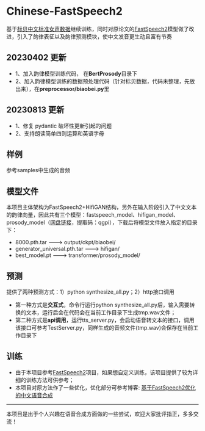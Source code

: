 # Chinese-FastSpeech2
基于[标贝中文标准女声数据](https://www.data-baker.com/data/index/TNtts)继续训练，同时对原论文的[FastSpeech2](https://github.com/ming024/FastSpeech2)模型做了改进，引入了韵律表征以及韵律预测模块，使中文发音更生动且富有节奏 

## 20230402 更新
- 1、加入韵律模型训练代码， 在**BertProsody**目录下
- 2、加入韵律模型训练的数据预处理代码（针对标贝数据，代码未整理，先放出来），在**preprocessor/biaobei.py**里

## 20230813 更新
- 1、修复 pydantic 破坏性更新引起的问题
- 2、支持朗读简单四则运算和英语字母

## 样例
参考samples中生成的音频

## 模型文件
本项目主体架构为FastSpeech2+HifiGAN结构，另外在输入阶段引入了中文文本的韵律向量，因此共有三个模型：fastspeech_model、hifigan_model、prosody_model（[网盘链接](https://pan.baidu.com/s/1aizIt1Hg9Xhb1ttCrbzOvQ)，提取码：qgpi），下载后将模型文件放入指定的目录下：
- 8000.pth.tar  --->  output/ckpt/biaobei/
- generator_universal.pth.tar  --->  hifigan/
- best_model.pt  --->  transformer/prosody_model/

## 预测
提供了两种预测方式：1）python synthesize_all.py；2）http接口调用
- 第一种方式是**交互式**，命令行运行python synthesize_all.py后，输入需要转换的文本，运行后会在代码会在当前工作目录下生成tmp.wav文件；
- 第二种方式是**api调用**，运行tts_server.py，会启动语音转文本的接口，调用该接口可参考TestServer.py，同样生成的音频文件(tmp.wav)会保存在当前工作目录下

## 训练
- 由于本项目参考[FastSpeech2](https://github.com/ming024/FastSpeech2)项目，如果想自定义训练，该项目提供了较为详细的训练方法可供参考；
- 本项目对原方法作了一些优化，优化部分可参考博客: [基于FastSpeech2优化的中文语音合成](https://zhuanlan.zhihu.com/p/585086910)

-----
本项目是出于个人兴趣在语音合成方面做的一些尝试，欢迎大家批评指正，多多交流！
